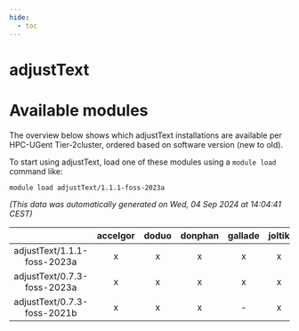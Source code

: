 ```yaml
---
hide:
  - toc
---
```


adjustText
==========

# Available modules


The overview below shows which adjustText installations are available per HPC-UGent Tier-2cluster, ordered based on software version (new to old).

To start using adjustText, load one of these modules using a `module load` command like:

```shell
module load adjustText/1.1.1-foss-2023a
```

*(This data was automatically generated on Wed, 04 Sep 2024 at 14:04:41 CEST)*  

| |accelgor|doduo|donphan|gallade|joltik|shinx|skitty|
| :---: | :---: | :---: | :---: | :---: | :---: | :---: | :---: |
|adjustText/1.1.1-foss-2023a|x|x|x|x|x|x|x|
|adjustText/0.7.3-foss-2023a|x|x|x|x|x|x|x|
|adjustText/0.7.3-foss-2021b|x|x|x|-|x|-|x|
